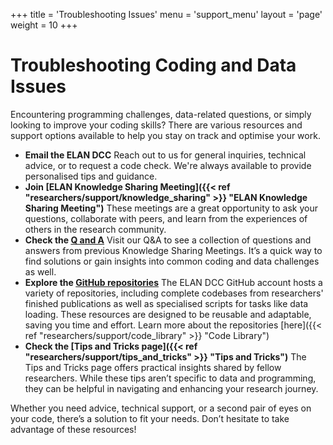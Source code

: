 +++
title = 'Troubleshooting Issues'
menu = 'support_menu'
layout = 'page'
weight = 10
+++
# Troubleshooting Coding and Data Issues
Encountering programming challenges, data-related questions, or simply looking to improve your coding skills? There are various resources and support options available to help you stay on track and optimise your work.

- **Email the ELAN DCC**
Reach out to us for general inquiries, technical advice, or to request a code check. We're always available to provide personalised tips and guidance.
- **Join [ELAN Knowledge Sharing Meeting]({{< ref "researchers/support/knowledge_sharing" >}} "ELAN Knowledge Sharing Meeting")**
These meetings are a great opportunity to ask your questions, collaborate with peers, and learn from the experiences of others in the research community.
- **Check the [Q and A](https://github.com/elan-dcc/org/blob/main/QandA.md)**
Visit our Q&A to see a collection of questions and answers from previous Knowledge Sharing Meetings. It’s a quick way to find solutions or gain insights into common coding and data challenges as well.
- **Explore the [GitHub repositories](https://github.com/elan-dcc?tab=repositories)**
The ELAN DCC GitHub account hosts a variety of repositories, including complete codebases from researchers' finished publications as well as specialised scripts for tasks like data loading. These resources are designed to be reusable and adaptable, saving you time and effort. Learn more about the repositories [here]({{< ref "researchers/support/code_library" >}} "Code Library")
- **Check the [Tips and Tricks page]({{< ref "researchers/support/tips_and_tricks" >}} "Tips and Tricks")**
The Tips and Tricks page offers practical insights shared by fellow researchers. While these tips aren’t specific to data and programming, they can be helpful in navigating and enhancing your research journey.

Whether you need advice, technical support, or a second pair of eyes on your code, there’s a solution to fit your needs. Don’t hesitate to take advantage of these resources!